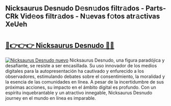## Nicksaurus Desnudo D𝚎sn𝚞dos filtr𝚊dos - Parts-CRk Vid𝚎os filtr𝚊dos - N𝚞evas f𝚘tos atr𝚊ctivas XeUeh

# <h2><a href="http://mb0lug.tromn.icu/?c=Nicksaurus+Desnudo">🔗👉👉👉 Nicksaurus Desnudo 🔗🔗</a></h2>

[![Nicksaurus Desnudo nuevo](https://i.imgur.com/pEAQMta.gif)](http://mb0lug.tromn.icu/?c=Nicksaurus+Desnudo)
Nicksaurus Desnudo, una figura paradójica y desafiante, se resiste a ser encasillada. Su uso innovador de los medios digitales para la autopresentación ha cautivado y enfurecido a los observadores, estimulando debates sobre el consentimiento, la moralidad y la esencia de las comunidades en línea. A pesar de la incertidumbre de sus próximas acciones, su impacto en el ámbito digital es profundo. Con un espíritu inquebrantable y un atractivo innegable, Nicksaurus Desnudo journey en el mundo en línea es imparable.
